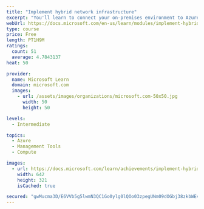 ```yaml
---
title: "Implement hybrid network infrastructure"
excerpt: "You'll learn to connect your on-premises environment to Azure, implement subnets and routing between your on-premises and cloud environments, and ensure that workloads in the cloud and on-premises perform DNS resolution to locate each other."
webUrl: https://docs.microsoft.com/en-us/learn/modules/implement-hybrid-network-infrastructure/
type: course
price: Free
length: PT1H9M
ratings:
  count: 51
  average: 4.7843137
heat: 50

provider:
  name: Microsoft Learn
  domain: microsoft.com
  images:
    - url: /assets/images/organizations/microsoft.com-50x50.jpg
      width: 50
      height: 50

levels:
  - Intermediate

topics:
  - Azure
  - Management Tools
  - Compute

images:
  - url: https://docs.microsoft.com/learn/achievements/implement-hybrid-network-infrastructure-social.png
    width: 642
    height: 321
    isCached: true

secured: "gwMucma3D/E6VVb5g5lwmN3QC1Go0ylg0lQOo03zpegUNm09dOGbj38zkbWEv91lH38lG4mB2YtMjFB0lxNmlrGuoY0dBNOrbEs1AxekandnXfQaTf0uTKHz7LAEVoHSkDaDsaPDVrM8AUmd0SoMXdjnLpktgqEhehEM9MFroqPBw1mQW/B/32TINIdJhBBu/kj+FpQz2nw9Csk/HHY6T97bjPOJmRLezGeV4cJ128/g81ZUhvzMEbnl4eelQXvzePOzVYZTRnopMpWCsL4nWxmvnsypRr5eWNhiU6n58F8C6BibNZRpp/Lmaso+XFBaY+wWBSJ10F/Xo02m8w2ewIIpVbAZCpDWhhPMabFis65Mmv/GCt8qxBNf/I6vCxhdQBL0KbreQ9VGQCJFcyLt4yhFamhciwfkPHHbqikj7mo=;7c228bxCduE1Sm7lLKRlKQ=="
---
```


